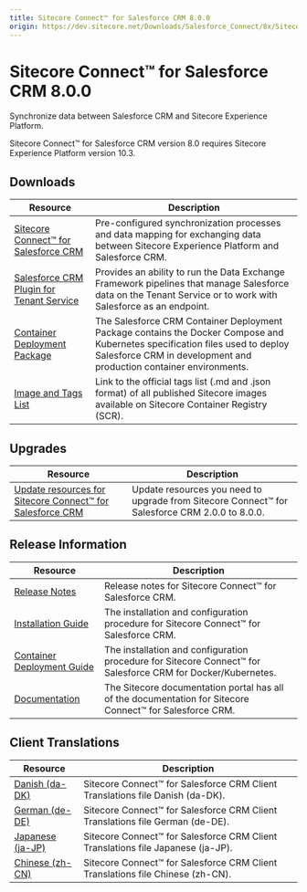 ```yaml
---
title: Sitecore Connect™ for Salesforce CRM 8.0.0
origin: https://dev.sitecore.net/Downloads/Salesforce_Connect/8x/Sitecore_Connect_for_Salesforce_CRM_800
---
```


# Sitecore Connect™ for Salesforce CRM 8.0.0

Synchronize data between Salesforce CRM and Sitecore Experience Platform.

  <Alert variant='warning' mb={4}>
    <AlertIcon />
    Sitecore Connect™ for Salesforce CRM version 8.0 requires Sitecore Experience Platform version 10.3.
  </Alert>
  

## Downloads

 | Resource | Description |
 | --- | --- |
 | [Sitecore Connect™ for Salesforce CRM](https://sitecoredev.azureedge.net/~/media/A4142F45E3E447D19F0F5FFD9EC19685.ashx?date=20230119T085354) | Pre-configured synchronization processes and data mapping for exchanging data between Sitecore Experience Platform and Salesforce CRM. |
 | [Salesforce CRM Plugin for Tenant Service](https://sitecoredev.azureedge.net/~/media/E534209EC7714CD5B6B704A05423E3DB.ashx?date=20230119T085412) | Provides an ability to run the Data Exchange Framework pipelines that manage Salesforce data on the Tenant Service or to work with Salesforce as an endpoint. |
 | [Container Deployment Package](https://github.com/Sitecore/container-deployment/releases/tag/sfcrm%2F8.0.1498.01498.363) | The Salesforce CRM Container Deployment Package contains the Docker Compose and Kubernetes specification files used to deploy Salesforce CRM in development and production container environments. |
 | [Image and Tags List](https://github.com/Sitecore/docker-images/tree/master/tags) | Link to the official tags list (.md and .json format) of all published Sitecore images available on Sitecore Container Registry (SCR). |

## Upgrades

 | Resource | Description |
 | --- | --- |
 | [Update resources for Sitecore Connect™ for Salesforce CRM](/downloads/Resource%20files%20for%20Modules/1x/Resource%20files%20for%20Modules%20100) | Update resources you need to upgrade from Sitecore Connect™ for Salesforce CRM 2.0.0 to 8.0.0. |

## Release Information

 | Resource | Description |
 | --- | --- |
 | [Release Notes](/downloads/Salesforce%20Connect/8x/Sitecore%20Connect%20for%20Salesforce%20CRM%20800/Release%20Notes) | Release notes for Sitecore Connect™ for Salesforce CRM. |
 | [Installation Guide](https://doc.sitecore.com/xp/en/developers/salesforce-connect/80/sitecore-connect-for-salesforce-crm/install-sitecore-connect-for-salesforce-crm-on-prem.html) | The installation and configuration procedure for Sitecore Connect™ for Salesforce CRM. |
 | [Container Deployment Guide](https://doc.sitecore.com/xp/en/developers/salesforce-connect/80/sitecore-connect-for-salesforce-crm/install-sitecore-connect-for-salesforce-crm-on-containers.html) | The installation and configuration procedure for Sitecore Connect™ for Salesforce CRM for Docker/Kubernetes. |
 | [Documentation](https://doc.sitecore.com/developers/salesforce-connect/80/sitecore-connect-for-salesforce-crm/en/sitecore-connect-for-salesforce-crm-configuration-guide.html) | The Sitecore documentation portal has all of the documentation for Sitecore Connect™ for Salesforce CRM. |

## Client Translations

 | Resource | Description |
 | --- | --- |
 | [Danish (da-DK)](https://sitecoredev.azureedge.net/~/media/6748EE9446074868AA71F7324D008516.ashx?date=20230119T085436) | Sitecore Connect™ for Salesforce CRM Client Translations file Danish (da-DK). |
 | [German (de-DE)](https://sitecoredev.azureedge.net/~/media/035B454415BB4E2980D37C35B0C5E7F2.ashx?date=20230119T085556) | Sitecore Connect™ for Salesforce CRM Client Translations file German (de-DE). |
 | [Japanese (ja-JP)](https://sitecoredev.azureedge.net/~/media/9499F5A1E33B41E895DF97F9C133E71E.ashx?date=20230119T085612) | Sitecore Connect™ for Salesforce CRM Client Translations file Japanese (ja-JP). |
 | [Chinese (zh-CN)](https://sitecoredev.azureedge.net/~/media/D974F376ACF044ABB67A17B2F89E4949.ashx?date=20230119T085635) | Sitecore Connect™ for Salesforce CRM Client Translations file Chinese (zh-CN). |